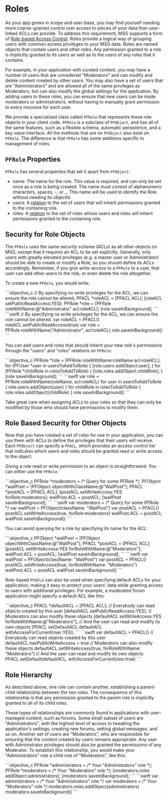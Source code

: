 # Roles

As your app grows in scope and user-base, you may find yourself needing more coarse-grained control over access to pieces of your data than user-linked ACLs can provide. To address this requirement, MSG supports a form of [Role-based Access Control](http://en.wikipedia.org/wiki/Role-based_access_control). Roles provide a logical way of grouping users with common access privileges to your MSG data. Roles are named objects that contain users and other roles.  Any permission granted to a role is implicitly granted to its users as well as to the users of any roles that it contains.

For example, in your application with curated content, you may have a number of users that are considered "Moderators" and can modify and delete content created by other users.  You may also have a set of users that are "Administrators" and are allowed all of the same privileges as Moderators, but can also modify the global settings for the application. By adding users to these roles, you can ensure that new users can be made moderators or administrators, without having to manually grant permission to every resource for each user.

We provide a specialized class called `PFRole` that represents these role objects in your client code.  `PFRole` is a subclass of `PFObject`, and has all of the same features, such as a flexible schema, automatic persistence, and a key value interface.  All the methods that are on `PFObject` also exist on `PFRole`.  The difference is that `PFRole` has some additions specific to management of roles.

## `PFRole` Properties

`PFRole` has several properties that set it apart from `PFObject`:

*   name: The name for the role.  This value is required, and can only be set once as a role is being created.  The name must consist of alphanumeric characters, spaces, -, or _.  This name will be used to identify the Role without needing its objectId.
*   users: A [relation](#using-pointers) to the set of users that will inherit permissions granted to the containing role.
*   roles: A [relation](#using-pointers) to the set of roles whose users and roles will inherit permissions granted to the containing role.


## Security for Role Objects

The `PFRole` uses the same security scheme (ACLs) as all other objects on MSG, except that it requires an ACL to be set explicitly. Generally, only users with greatly elevated privileges (e.g. a master user or Administrator) should be able to create or modify a Role, so you should define its ACLs accordingly.  Remember, if you give write-access to a `PFRole` to a user, that user can add other users to the role, or even delete the role altogether.

To create a new `PFRole`, you would write:

<div class="language-toggle" markdown="1">
```objective_c
// By specifying no write privileges for the ACL, we can ensure the role cannot be altered.
PFACL *roleACL = [PFACL ACL];
[roleACL setPublicReadAccess:YES];
PFRole *role = [PFRole roleWithName:@"Administrator" acl:roleACL];
[role saveInBackground];
```
```swift
// By specifying no write privileges for the ACL, we can ensure the role cannot be altered.
var roleACL = PFACL()
roleACL.setPublicReadAccess(true)
var role = PFRole.roleWithName("Administrator", acl:roleACL)
role.saveInBackground()
```
</div>

You can add users and roles that should inherit your new role's permissions through the "users" and "roles" relations on `PFRole`:

<div class="language-toggle" markdown="1">
```objective_c
PFRole *role = [PFRole roleWithName:roleName acl:roleACL];
for (PFUser *user in usersToAddToRole) {
  [role.users addObject:user];
}
for (PFRole *childRole in rolesToAddToRole) {
  [role.roles addObject:childRole];
}
[role saveInBackground];
```
```swift
var role = PFRole.roleWithName(roleName, acl:roleACL)
for user in usersToAddToRole {
  role.users.addObject(user)
}
for childRole in rolesToAddToRole {
  role.roles.addObject(childRole)
}
role.saveInBackground()
```
</div>

Take great care when assigning ACLs to your roles so that they can only be modified by those who should have permissions to modify them.


## Role Based Security for Other Objects

Now that you have created a set of roles for use in your application, you can use them with ACLs to define the privileges that their users will receive. Each `PFObject` can specify a `PFACL`, which provides an access control list that indicates which users and roles should be granted read or write access to the object.

Giving a role read or write permission to an object is straightforward.  You can either use the `PFRole`:

<div class="language-toggle" markdown="1">
```objective_c
PFRole *moderators = /* Query for some PFRole */;
PFObject *wallPost = [PFObject objectWithClassName:@"WallPost"];
PFACL *postACL = [PFACL ACL];
[postACL setWriteAccess:YES forRole:moderators];
wallPost.ACL = postACL;
[wallPost saveInBackground];
```
```swift
var moderators = /* Query for some PFRole */
var wallPost = PFObject(className: "WallPost")
var postACL = PFACL()
postACL.setWriteAccess(true, forRole:moderators)
wallPost.ACL = postACL
wallPost.saveInBackground()
```
</div>

You can avoid querying for a role by specifying its name for the ACL:

<div class="language-toggle" markdown="1">
```objective_c
PFObject *wallPost = [PFObject objectWithClassName:@"WallPost"];
PFACL *postACL = [PFACL ACL];
[postACL setWriteAccess:YES forRoleWithName:@"Moderators"];
wallPost.ACL = postACL;
[wallPost saveInBackground];
```
```swift
var wallPost = PFObject(className: "WallPost")
var postACL = PFACL()
postACL.setWriteAccess(true, forRoleWithName: "Moderators")
wallPost.ACL = postACL
wallPost.saveInBackground()
```
</div>

Role-based `PFACL`s can also be used when specifying default ACLs for your application, making it easy to protect your users' data while granting access to users with additional privileges.  For example, a moderated forum application might specify a default ACL like this:

<div class="language-toggle" markdown="1">
```objective_c
PFACL *defaultACL = [PFACL ACL];
// Everybody can read objects created by this user
[defaultACL setPublicReadAccess:YES];
// Moderators can also modify these objects
[defaultACL setWriteAccess:YES forRoleWithName:@"Moderators"];
// And the user can read and modify its own objects
[PFACL setDefaultACL:defaultACL withAccessForCurrentUser:YES];
```
```swift
var defaultACL = PFACL()
// Everybody can read objects created by this user
defaultACL.hasPublicWriteAccess = true
// Moderators can also modify these objects
defaultACL.setWriteAccess(true, forRoleWithName: "Moderators")
// And the user can read and modify its own objects
PFACL.setDefault(defaultACL, withAccessForCurrentUser:true)
```
</div>

## Role Hierarchy

As described above, one role can contain another, establishing a parent-child relationship between the two roles. The consequence of this relationship is that any permission granted to the parent role is implicitly granted to all of its child roles.

These types of relationships are commonly found in applications with user-managed content, such as forums. Some small subset of users are "Administrators", with the highest level of access to tweaking the application's settings, creating new forums, setting global messages, and so on. Another set of users are "Moderators", who are responsible for ensuring that the content created by users remains appropriate. Any user with Administrator privileges should also be granted the permissions of any Moderator. To establish this relationship, you would make your "Administrators" role a child role of "Moderators", like this:

<div class="language-toggle" markdown="1">
```objective_c
PFRole *administrators = /* Your "Administrators" role */;
PFRole *moderators = /* Your "Moderators" role */;
[moderators.roles addObject:administrators];
[moderators saveInBackground];
```
```swift
var administrators = /* Your "Administrators" role */
var moderators = /* Your "Moderators" role */
moderators.roles.addObject(administrators)
moderators.saveInBackground()
```
</div>
